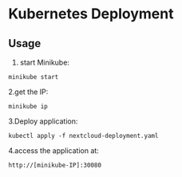 # Kubernetes Deployment

## Usage

1. start Minikube:
```
minikube start
```

2.get the IP:
```
minikube ip
```

3.Deploy application:
```
kubectl apply -f nextcloud-deployment.yaml
```

4.access the application at:
```
http://[minikube-IP]:30080
```